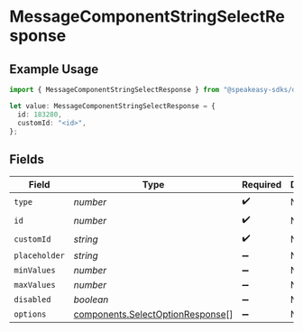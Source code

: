 # MessageComponentStringSelectResponse

## Example Usage

```typescript
import { MessageComponentStringSelectResponse } from "@speakeasy-sdks/discord/models/components";

let value: MessageComponentStringSelectResponse = {
  id: 183280,
  customId: "<id>",
};
```

## Fields

| Field                                                                                | Type                                                                                 | Required                                                                             | Description                                                                          |
| ------------------------------------------------------------------------------------ | ------------------------------------------------------------------------------------ | ------------------------------------------------------------------------------------ | ------------------------------------------------------------------------------------ |
| `type`                                                                               | *number*                                                                             | :heavy_check_mark:                                                                   | N/A                                                                                  |
| `id`                                                                                 | *number*                                                                             | :heavy_check_mark:                                                                   | N/A                                                                                  |
| `customId`                                                                           | *string*                                                                             | :heavy_check_mark:                                                                   | N/A                                                                                  |
| `placeholder`                                                                        | *string*                                                                             | :heavy_minus_sign:                                                                   | N/A                                                                                  |
| `minValues`                                                                          | *number*                                                                             | :heavy_minus_sign:                                                                   | N/A                                                                                  |
| `maxValues`                                                                          | *number*                                                                             | :heavy_minus_sign:                                                                   | N/A                                                                                  |
| `disabled`                                                                           | *boolean*                                                                            | :heavy_minus_sign:                                                                   | N/A                                                                                  |
| `options`                                                                            | [components.SelectOptionResponse](../../models/components/selectoptionresponse.md)[] | :heavy_minus_sign:                                                                   | N/A                                                                                  |